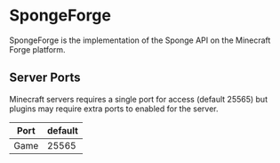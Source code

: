 # SpongeForge
SpongeForge is the implementation of the Sponge API on the Minecraft Forge platform.

## Server Ports
Minecraft servers requires a single port for access (default 25565) but plugins may require extra ports to enabled for the server.

| Port  | default |
|-------|---------|
| Game  | 25565   |